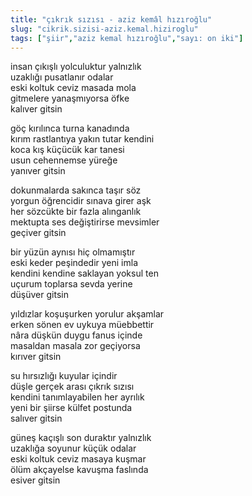 ```yaml
---
title: "çıkrık sızısı - aziz kemâl hızıroğlu"
slug: "cikrik.sizisi-aziz.kemal.hiziroglu"
tags: ["şiir","aziz kemal hızıroğlu","sayı: on iki"]
---
```

insan çıkışlı yolculuktur yalnızlık\
uzaklığı pusatlanır odalar\
eski koltuk ceviz masada mola\
gitmelere yanaşmıyorsa öfke\
kalıver gitsin

göç kırılınca turna kanadında\
kırım rastlantıya yakın tutar kendini\
koca kış küçücük kar tanesi\
usun cehennemse yüreğe\
yanıver gitsin

dokunmalarda sakınca taşır söz\
yorgun öğrencidir sınava girer aşk\
her sözcükte bir fazla alınganlık\
mektupta ses değiştirirse mevsimler\
geçiver gitsin

bir yüzün aynısı hiç olmamıştır\
eski keder peşindedir yeni imla\
kendini kendine saklayan yoksul ten\
uçurum toplarsa sevda yerine\
düşüver gitsin

yıldızlar koşuşurken yorulur akşamlar\
erken sönen ev uykuya müebbettir\
nâra düşkün duygu fanus içinde\
masaldan masala zor geçiyorsa\
kırıver gitsin

su hırsızlığı kuyular içindir\
düşle gerçek arası çıkrık sızısı\
kendini tanımlayabilen her ayrılık\
yeni bir şiirse külfet postunda\
salıver gitsin

güneş kaçışlı son duraktır yalnızlık\
uzaklığa soyunur küçük odalar\
eski koltuk ceviz masaya kuşmar\
ölüm akçayelse kavuşma faslında\
esiver gitsin
